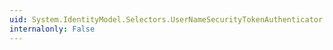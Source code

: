 ```yaml
---
uid: System.IdentityModel.Selectors.UserNameSecurityTokenAuthenticator.CanValidateTokenCore(System.IdentityModel.Tokens.SecurityToken)
internalonly: False
---
```


